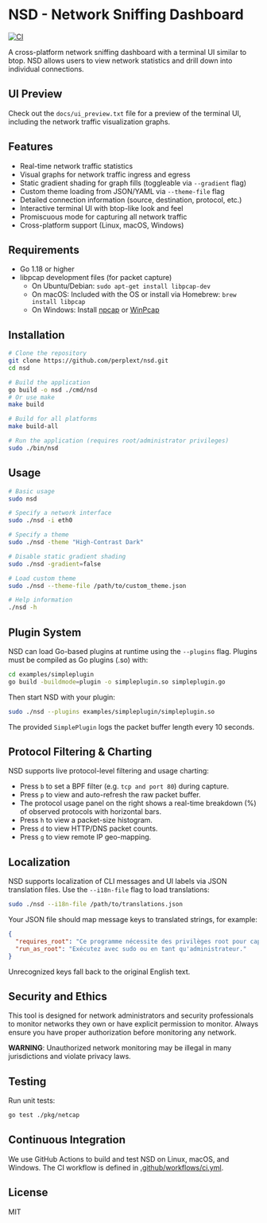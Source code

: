 # NSD - Network Sniffing Dashboard
[![CI](https://github.com/perplext/nsd/actions/workflows/ci.yml/badge.svg)](https://github.com/perplext/nsd/actions/workflows/ci.yml)

A cross-platform network sniffing dashboard with a terminal UI similar to btop. NSD allows users to view network statistics and drill down into individual connections.

## UI Preview

Check out the `docs/ui_preview.txt` file for a preview of the terminal UI, including the network traffic visualization graphs.

## Features

- Real-time network traffic statistics
- Visual graphs for network traffic ingress and egress
- Static gradient shading for graph fills (toggleable via `--gradient` flag)
- Custom theme loading from JSON/YAML via `--theme-file` flag
- Detailed connection information (source, destination, protocol, etc.)
- Interactive terminal UI with btop-like look and feel
- Promiscuous mode for capturing all network traffic
- Cross-platform support (Linux, macOS, Windows)

## Requirements

- Go 1.18 or higher
- libpcap development files (for packet capture)
  - On Ubuntu/Debian: `sudo apt-get install libpcap-dev`
  - On macOS: Included with the OS or install via Homebrew: `brew install libpcap`
  - On Windows: Install [npcap](https://npcap.com/) or [WinPcap](https://www.winpcap.org/)

## Installation

```bash
# Clone the repository
git clone https://github.com/perplext/nsd.git
cd nsd

# Build the application
go build -o nsd ./cmd/nsd
# Or use make
make build

# Build for all platforms
make build-all

# Run the application (requires root/administrator privileges)
sudo ./bin/nsd
```

## Usage

```bash
# Basic usage
sudo nsd

# Specify a network interface
sudo ./nsd -i eth0

# Specify a theme
sudo ./nsd -theme "High-Contrast Dark"

# Disable static gradient shading
sudo ./nsd -gradient=false

# Load custom theme
sudo ./nsd --theme-file /path/to/custom_theme.json

# Help information
./nsd -h
```

## Plugin System

NSD can load Go-based plugins at runtime using the `--plugins` flag. Plugins must be compiled as Go plugins (.so) with:

```bash
cd examples/simpleplugin
go build -buildmode=plugin -o simpleplugin.so simpleplugin.go
```

Then start NSD with your plugin:

```bash
sudo ./nsd --plugins examples/simpleplugin/simpleplugin.so
```

The provided `SimplePlugin` logs the packet buffer length every 10 seconds.

## Protocol Filtering & Charting

NSD supports live protocol-level filtering and usage charting:
- Press `b` to set a BPF filter (e.g. `tcp and port 80`) during capture.
- Press `p` to view and auto-refresh the raw packet buffer.
- The protocol usage panel on the right shows a real-time breakdown (%) of observed protocols with horizontal bars.
- Press `h` to view a packet-size histogram.
- Press `d` to view HTTP/DNS packet counts.
- Press `g` to view remote IP geo-mapping.

## Localization

NSD supports localization of CLI messages and UI labels via JSON translation files. Use the `--i18n-file` flag to load translations:

```bash
sudo ./nsd --i18n-file /path/to/translations.json
```

Your JSON file should map message keys to translated strings, for example:

```json
{
  "requires_root": "Ce programme nécessite des privilèges root pour capturer des paquets.",
  "run_as_root": "Exécutez avec sudo ou en tant qu'administrateur."
}
```

Unrecognized keys fall back to the original English text.

## Security and Ethics

This tool is designed for network administrators and security professionals to monitor networks they own or have explicit permission to monitor. Always ensure you have proper authorization before monitoring any network.

**WARNING**: Unauthorized network monitoring may be illegal in many jurisdictions and violate privacy laws.

## Testing

Run unit tests:

```bash
go test ./pkg/netcap
```

## Continuous Integration

We use GitHub Actions to build and test NSD on Linux, macOS, and Windows. The CI workflow is defined in [.github/workflows/ci.yml](.github/workflows/ci.yml).

## License

MIT
